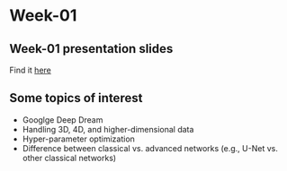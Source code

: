 # Week-01

## Week-01 presentation slides
Find it [here](https://docs.google.com/presentation/d/1naVnFazqhGdG15wa2yPWs1dQG-BBCepovcSCg8i0--E/edit?usp=sharing)

## Some topics of interest
* Googlge Deep Dream
* Handling 3D, 4D, and higher-dimensional data
* Hyper-parameter optimization
* Difference between classical vs. advanced networks (e.g., U-Net vs. other classical networks)

